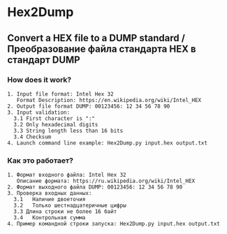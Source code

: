 # Hex2Dump
 ## Convert a HEX file to a DUMP standard / Преобразование файла стандарта HEX в стандарт DUMP  
  
 ### How does it work?  
    1. Input file format: Intel Hex 32  
       Format Description: https://en.wikipedia.org/wiki/Intel_HEX  
    2. Output file format DUMP: 00123456: 12 34 56 78 90  
    3. Input validation:  
      3.1 First character is ":"  
      3.2 Only hexadecimal digits  
      3.3 String length less than 16 bits  
      3.4 Checksum  
    4. Launch command line example: Hex2Dump.py input.hex output.txt  

 ### Как это работает?  
    1. Формат входного файла: Intel Hex 32     
       Описание формата: https://ru.wikipedia.org/wiki/Intel_HEX  
    2. Формат выходного файла DUMP: 00123456: 12 34 56 78 90  
    3. Проверка входных данных:  
      3.1	Наличие двоеточия  
      3.2	Только шестнадцатеричные цифры  
      3.3 Длина строки не более 16 байт  
      3.4	Контрольная сумма  
    4. Пример командной строки запуска: Hex2Dump.py input.hex output.txt  
